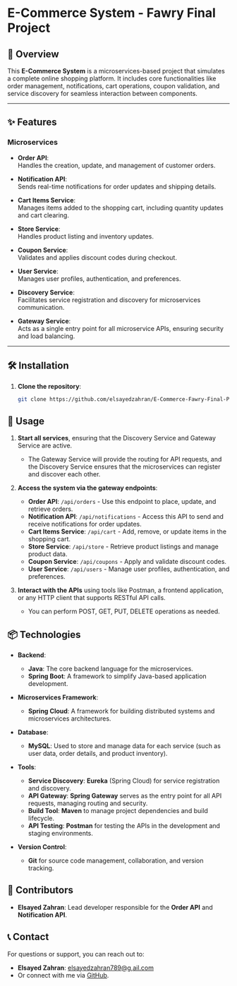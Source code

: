 # E-Commerce System - Fawry Final Project

## 📜 Overview

This **E-Commerce System** is a microservices-based project that simulates a complete online shopping platform. It includes core functionalities like order management, notifications, cart operations, coupon validation, and service discovery for seamless interaction between components.

---

## ✨ Features

### Microservices
- **Order API**:  
  Handles the creation, update, and management of customer orders.
  
- **Notification API**:  
  Sends real-time notifications for order updates and shipping details.

- **Cart Items Service**:  
  Manages items added to the shopping cart, including quantity updates and cart clearing.

- **Store Service**:  
  Handles product listing and inventory updates.

- **Coupon Service**:  
  Validates and applies discount codes during checkout.

- **User Service**:  
  Manages user profiles, authentication, and preferences.

- **Discovery Service**:  
  Facilitates service registration and discovery for microservices communication.

- **Gateway Service**:  
  Acts as a single entry point for all microservice APIs, ensuring security and load balancing.

---

## 🛠️ Installation

1. **Clone the repository**:
   ```bash
   git clone https://github.com/elsayedzahran/E-Commerce-Fawry-Final-Project.git


## 🚀 Usage

1. **Start all services**, ensuring that the Discovery Service and Gateway Service are active.
   - The Gateway Service will provide the routing for API requests, and the Discovery Service ensures that the microservices can register and discover each other.

2. **Access the system via the gateway endpoints**:
   - **Order API**: `/api/orders` - Use this endpoint to place, update, and retrieve orders.
   - **Notification API**: `/api/notifications` - Access this API to send and receive notifications for order updates.
   - **Cart Items Service**: `/api/cart` - Add, remove, or update items in the shopping cart.
   - **Store Service**: `/api/store` - Retrieve product listings and manage product data.
   - **Coupon Service**: `/api/coupons` - Apply and validate discount codes.
   - **User Service**: `/api/users` - Manage user profiles, authentication, and preferences.

3. **Interact with the APIs** using tools like Postman, a frontend application, or any HTTP client that supports RESTful API calls.
   - You can perform POST, GET, PUT, DELETE operations as needed.

## 📦 Technologies

- **Backend**: 
  - **Java**: The core backend language for the microservices.
  - **Spring Boot**: A framework to simplify Java-based application development.
  
- **Microservices Framework**:
  - **Spring Cloud**: A framework for building distributed systems and microservices architectures.
  
- **Database**:
  - **MySQL**: Used to store and manage data for each service (such as user data, order details, and product inventory).

- **Tools**:
  - **Service Discovery**: **Eureka** (Spring Cloud) for service registration and discovery.
  - **API Gateway**: **Spring Gateway** serves as the entry point for all API requests, managing routing and security.
  - **Build Tool**: **Maven** to manage project dependencies and build lifecycle.
  - **API Testing**: **Postman** for testing the APIs in the development and staging environments.
  
- **Version Control**: 
  - **Git** for source code management, collaboration, and version tracking.
 
## 👥 Contributors

- **Elsayed Zahran**: Lead developer responsible for the **Order API** and **Notification API**.  


## 📞 Contact

For questions or support, you can reach out to:
- **Elsayed Zahran**: [elsayedzahran789@g,ail.com](mailto:your-email@example.com)
- Or connect with me via [GitHub](https://github.com/elsayedzahran).

